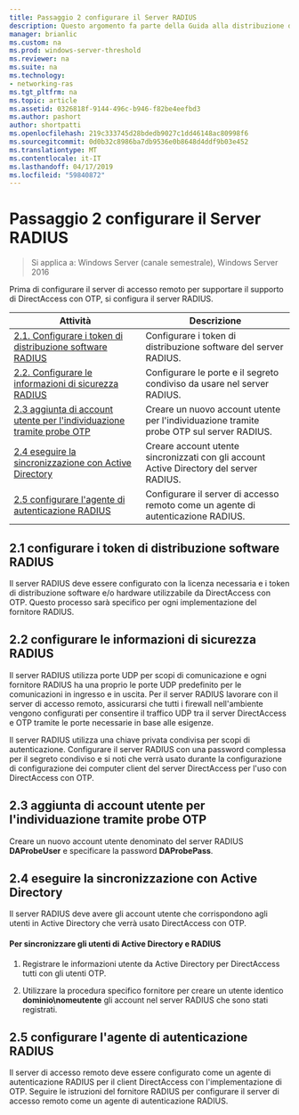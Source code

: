 ```yaml
---
title: Passaggio 2 configurare il Server RADIUS
description: Questo argomento fa parte della Guida alla distribuzione di accesso remoto con autenticazione OTP in Windows Server 2016.
manager: brianlic
ms.custom: na
ms.prod: windows-server-threshold
ms.reviewer: na
ms.suite: na
ms.technology:
- networking-ras
ms.tgt_pltfrm: na
ms.topic: article
ms.assetid: 0326818f-9144-496c-b946-f82be4eefbd3
ms.author: pashort
author: shortpatti
ms.openlocfilehash: 219c333745d28bdedb9027c1dd46148ac80998f6
ms.sourcegitcommit: 0d0b32c8986ba7db9536e0b8648d4ddf9b03e452
ms.translationtype: MT
ms.contentlocale: it-IT
ms.lasthandoff: 04/17/2019
ms.locfileid: "59840872"
---
```

# <a name="step-2-configure-the-radius-server"></a>Passaggio 2 configurare il Server RADIUS

>Si applica a: Windows Server (canale semestrale), Windows Server 2016

Prima di configurare il server di accesso remoto per supportare il supporto di DirectAccess con OTP, si configura il server RADIUS.  
  
|Attività|Descrizione|  
|----|--------|  
|[2.1. Configurare i token di distribuzione software RADIUS](#BKMK_1.1)|Configurare i token di distribuzione software del server RADIUS.|  
|[2.2. Configurare le informazioni di sicurezza RADIUS](#BKMK_1.2)|Configurare le porte e il segreto condiviso da usare nel server RADIUS.|  
|[2.3 aggiunta di account utente per l'individuazione tramite probe OTP](#BKMK_Probe)|Creare un nuovo account utente per l'individuazione tramite probe OTP sul server RADIUS.|  
|[2.4 eseguire la sincronizzazione con Active Directory](#BKMK_Active)|Creare account utente sincronizzati con gli account Active Directory del server RADIUS.|  
|[2.5 configurare l'agente di autenticazione RADIUS](#BKMK_AuthAgent)|Configurare il server di accesso remoto come un agente di autenticazione RADIUS.|  
  
## <a name="BKMK_1.1"></a>2.1 configurare i token di distribuzione software RADIUS  
Il server RADIUS deve essere configurato con la licenza necessaria e i token di distribuzione software e/o hardware utilizzabile da DirectAccess con OTP. Questo processo sarà specifico per ogni implementazione del fornitore RADIUS.  
  
## <a name="BKMK_1.2"></a>2.2 configurare le informazioni di sicurezza RADIUS  
Il server RADIUS utilizza porte UDP per scopi di comunicazione e ogni fornitore RADIUS ha una proprio le porte UDP predefinito per le comunicazioni in ingresso e in uscita. Per il server RADIUS lavorare con il server di accesso remoto, assicurarsi che tutti i firewall nell'ambiente vengono configurati per consentire il traffico UDP tra il server DirectAccess e OTP tramite le porte necessarie in base alle esigenze.  
  
Il server RADIUS utilizza una chiave privata condivisa per scopi di autenticazione. Configurare il server RADIUS con una password complessa per il segreto condiviso e si noti che verrà usato durante la configurazione di configurazione dei computer client del server DirectAccess per l'uso con DirectAccess con OTP.  
  
## <a name="BKMK_Probe"></a>2.3 aggiunta di account utente per l'individuazione tramite probe OTP  
Creare un nuovo account utente denominato del server RADIUS **DAProbeUser** e specificare la password **DAProbePass**.  
  
## <a name="BKMK_Active"></a>2.4 eseguire la sincronizzazione con Active Directory  
Il server RADIUS deve avere gli account utente che corrispondono agli utenti in Active Directory che verrà usato DirectAccess con OTP.  
  
#### <a name="to-synchronize-the-radius-and-active-directory-users"></a>Per sincronizzare gli utenti di Active Directory e RADIUS  
  
1.  Registrare le informazioni utente da Active Directory per DirectAccess tutti con gli utenti OTP.  
  
2.  Utilizzare la procedura specifico fornitore per creare un utente identico **dominio\nomeutente** gli account nel server RADIUS che sono stati registrati.  
  
## <a name="BKMK_AuthAgent"></a>2.5 configurare l'agente di autenticazione RADIUS  
Il server di accesso remoto deve essere configurato come un agente di autenticazione RADIUS per il client DirectAccess con l'implementazione di OTP. Seguire le istruzioni del fornitore RADIUS per configurare il server di accesso remoto come un agente di autenticazione RADIUS.  
  



